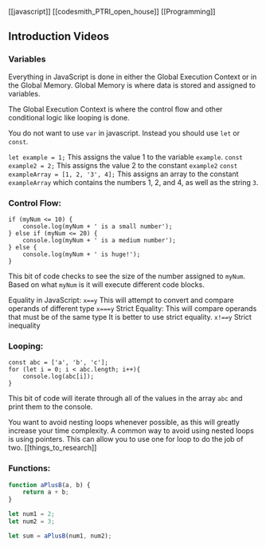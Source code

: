 [[javascript]]
[[codesmith_PTRI_open_house]]
[[Programming]]


## Introduction Videos
### Variables
Everything in JavaScript is done in either the Global Execution Context or in the Global Memory.
Global Memory is where data is stored and assigned to variables.

The Global Execution Context is where the control flow and other conditional logic like looping is done.

You do not want to use `var` in javascript. Instead you should use `let` or `const`.

`let example = 1;` This assigns the value 1 to the variable `example`.
`const example2 = 2;` This assigns the value 2 to the constant `example2`
`const exampleArray = [1, 2, '3', 4];` This assigns an array to the constant `exampleArray` which contains the numbers 1, 2, and 4, as well as the string `3`.

### Control Flow:

``` JS
if (myNum <= 10) {
	console.log(myNum + ' is a small number');
} else if (myNum <= 20) {
	console.log(myNum + ' is a medium number');
} else {
	console.log(myNum + ' is huge!');
}
```
This bit of code checks to see the size of the number assigned to `myNum`. Based on what `myNum` is it will execute different code blocks.

Equality in JavaScript:
	`x==y` This will attempt to convert and compare operands of different type
	`x===y` Strict Equality: This will compare operands that must be of the same type
	It is better to use strict equality.
	`x!==y` Strict inequality

### Looping:
``` JS
const abc = ['a', 'b', 'c'];
for (let i = 0; i < abc.length; i++){
	console.log(abc[i]);
}
```
This bit of code will iterate through all of the values in the array `abc` and print them to the console.


You want to avoid nesting loops whenever possible, as this will greatly increase your time complexity.
A common way to avoid using nested loops is using pointers. This can allow you to use one for loop to do the job of two.
[[things_to_research]]


### Functions:
``` js
function aPlusB(a, b) {
	return a + b;
}

let num1 = 2;
let num2 = 3;

let sum = aPlusB(num1, num2);

```
